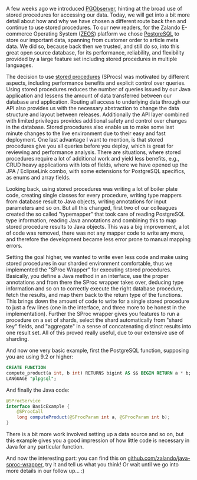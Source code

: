 <!--
.. title: Old school database access using stored procedures
.. slug: zalando-stored-procedure-wrapper-part-i
.. date: 2013-09-11 10:00:54
.. tags: Backend,Database,Development,PostgreSQL,Sproc-wrapper
.. author: Jan Mußler
.. image: sproc-wrapper_teaser.jpg
-->

A few weeks ago we introduced
[PGObserver](http://github.com/zalando/PGObserver), hinting at the broad use
of stored procedures for accessing our data. Today, we will get into a bit
more detail about how and why we have chosen a different route back then and
continue to use stored procedures. To our new readers, for the Zalando
E-commerce Operating System ([ZEOS](http://tech.zalando.com/platform/))
platform we chose [PostgreSQL](http://www.postgresql.org) to store our
important data, spanning from customer order to article meta data. We did so,
because back then we trusted, and still do so, into this great open source
database, for its performance, reliability, and flexibility provided by a
large feature set including stored procedures in multiple languages.

<!-- TEASER_END -->

The decision to use [stored procedures](http://en.wikipedia.org/wiki/Stored_procedure) (SProcs) was
motivated by different aspects, including performance benefits and explicit
control over queries. Using stored procedures reduces the number of queries
issued by our Java application and lessens the amount of data transferred
between our database and application. Routing all access to underlying data
through our API also provides us with the necessary abstraction to change the
data structure and layout between releases. Additionally the API layer
combined with limited privileges provides additional safety and control over
changes in the database. Stored procedures also enable us to make some last
minute changes to the live environment due to their easy and fast deployment.
One last advantage I want to mention, is that stored procedures give you all
queries before you deploy, which is great for reviewing and performance
analysis. There are situations, where stored procedures require a lot of
additional work and yield less benefits, e.g., CRUD heavy applications with
lots of fields, where we have opened up the JPA / EclipseLink combo, with some
extensions for PostgreSQL specifics, as enums and array fields.

Looking back, using stored procedures was writing a lot of boiler plate code, creating
single classes for every procedure, writing type mappers from database result
to Java objects, writing annotations for input parameters and so on. But all
this changed, first two of our colleagues created the so called "typemapper"
that took care of reading PostgreSQL type information, reading Java
annotations and combining this to map stored procedure results to Java
objects. This was a big improvement, a lot of code was removed, there was not
any mapper code to write any more, and therefore the development became less
error prone to manual mapping errors.

Setting the goal higher, we wanted to write even less code and make using stored procedures in our sharded
environment comfortable, thus we implemented the "SProc Wrapper" for executing
stored procedures. Basically, you define a Java method in an interface, use
the proper annotations and from there the SProc wrapper takes over, deducing
type information and so on to correctly execute the right database procedure,
fetch the results, and map them back to the return type of the functions. This
brings down the amount of code to write for a single stored procedure to just
a few lines (one in the interface, and three more to be honest in the
implementation). Further the SProc wrapper gives you features to run a
procedure on a set of shards, select the shard automatically from "shard key"
fields, and "aggregate" in a sense of concatenating distinct results into one
result set. All of this proved really useful, due to our extensive use of
sharding.

And now one very basic example, first the PostgreSQL function,
supposing you are using 9.2 or higher: 

```sql
CREATE FUNCTION
compute_product(a int, b int) RETURNS bigint AS $$ BEGIN RETURN a * b; END; $$
LANGUAGE "plpgsql";
```

And finally the Java code:
```java
@SProcService
interface BasicExample {
    @SProcCall
    long computeProduct(@SProcParam int a, @SProcParam int b);
}
```

There is a bit more work involved setting up a data source and so on, but this example gives
you a good impression of how little code is necessary in Java for any
particular function.

And now the interesting part: you can find this on
[github.com/zalando/java-sproc-wrapper](https://github.com/zalando/java-sproc-wrapper), try it and tell us what you think! Or wait until we go into more
details in our follow up... :)

